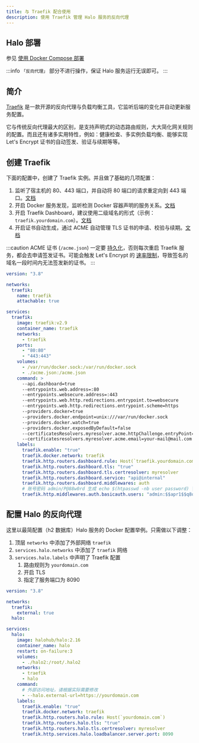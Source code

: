 ```yaml
---
title: 与 Traefik 配合使用
description: 使用 Traefik 管理 Halo 服务的反向代理
---
```


## Halo 部署

参见 [使用 Docker Compose 部署](../docker-compose.md)

:::info
`「反向代理」` 部分不进行操作，保证 Halo 服务运行无误即可。
:::

## 简介

[Traefik](https://traefik.io/traefik/) 是一款开源的反向代理与负载均衡工具，它监听后端的变化并自动更新服务配置。

它与传统反向代理最大的区别，是支持声明式的动态路由规则，大大简化网关规则的配置。而且还有诸多实用特性，例如：健康检查、多实例负载均衡、能够实现 Let's Encrypt 证书的自动签发、验证与续期等等。

## 创建 Traefik

下面的配置中，创建了 Traefik 实例。并且做了基础的几项配置：

1. 监听了宿主机的 80、443 端口，并自动将 80 端口的请求重定向到 443 端口。[文档](https://doc.traefik.io/traefik/routing/entrypoints/)
2. 开启 Docker 服务发现，监听检测 Docker 容器声明的服务关系。[文档](https://doc.traefik.io/traefik/providers/docker/#provider-configuration)
3. 开启 Traefik Dashboard，建议使用二级域名的形式（示例：`traefik.yourdomain.com`）。[文档](https://doc.traefik.io/traefik/operations/dashboard/#dashboard-router-rule)
4. 开启证书自动生成，通过 ACME 自动管理 TLS 证书的申请、校验与续期。[文档](https://doc.traefik.io/traefik/https/acme/)

:::caution
ACME 证书 (`/acme.json`) 一定要 [持久化](https://doc.traefik.io/traefik/https/acme/#storage)，否则每次重启 Traefik 服务，都会去申请签发证书。可能会触发 Let's
Encrypt 的 [速率限制](https://letsencrypt.org/zh-cn/docs/rate-limits/)，导致签名的域名一段时间内无法签发新的证书。
:::

```yaml {19,31,35,41} showLineNumbers
version: "3.8"

networks:
  traefik:
    name: traefik
    attachable: true

services:
  traefik:
    image: traefik:v2.9
    container_name: traefik
    networks:
      - traefik
    ports:
      - "80:80"
      - "443:443"
    volumes:
      - /var/run/docker.sock:/var/run/docker.sock
      - ./acme.json:/acme.json
    command: >
      --api.dashboard=true
      --entrypoints.web.address=:80
      --entrypoints.websecure.address=:443
      --entrypoints.web.http.redirections.entrypoint.to=websecure
      --entrypoints.web.http.redirections.entrypoint.scheme=https
      --providers.docker=true
      --providers.docker.endpoint=unix:///var/run/docker.sock
      --providers.docker.watch=true
      --providers.docker.exposedByDefault=false
      --certificatesResolvers.myresolver.acme.httpChallenge.entryPoint=web
      --certificatesresolvers.myresolver.acme.email=your-mail@mail.com
    labels:
      traefik.enable: "true"
      traefik.docker.network: traefik
      traefik.http.routers.dashboard.rule: Host(`traefik.yourdomain.com`)
      traefik.http.routers.dashboard.tls: "true"
      traefik.http.routers.dashboard.tls.certresolver: myresolver
      traefik.http.routers.dashboard.service: "api@internal"
      traefik.http.routers.dashboard.middlewares: auth
      # 账号密码 admin/P@88w0rd 生成 echo $(htpasswd -nb user password) | sed -e s/\\$/\\$\\$/g
      traefik.http.middlewares.auth.basicauth.users: "admin:$$apr1$$q8q0qpzT$$lvzMP7VYd9EUcG/wkIsAN."
```

## 配置 Halo 的反向代理

这里以最简配置（h2 数据库）Halo 服务的 Docker 配置举例。只需做以下调整：

1. 顶层 `networks` 中添加了外部网络 `traefik`
2. `services.halo.networks` 中添加了 `traefik` 网络
3. `services.halo.labels` 中声明了 Traefik 配置
   1. 路由规则为 `yourdomain.com`
   2. 开启 TLS
   3. 指定了服务端口为 8090

```yaml {4-5,16,20,25-31} showLineNumbers
version: "3.8"

networks:
  traefik:
    external: true
  halo:

services:
  halo:
    image: halohub/halo:2.16
    container_name: halo
    restart: on-failure:3
    volumes:
      - ./halo2:/root/.halo2
    networks:
      - traefik
      - halo
    command:
      # 外部访问地址，请根据实际需要修改
      - --halo.external-url=https://yourdomain.com
    labels:
      traefik.enable: "true"
      traefik.docker.network: traefik
      traefik.http.routers.halo.rule: Host(`yourdomain.com`)
      traefik.http.routers.halo.tls: "true"
      traefik.http.routers.halo.tls.certresolver: myresolver
      traefik.http.services.halo.loadbalancer.server.port: 8090
```
